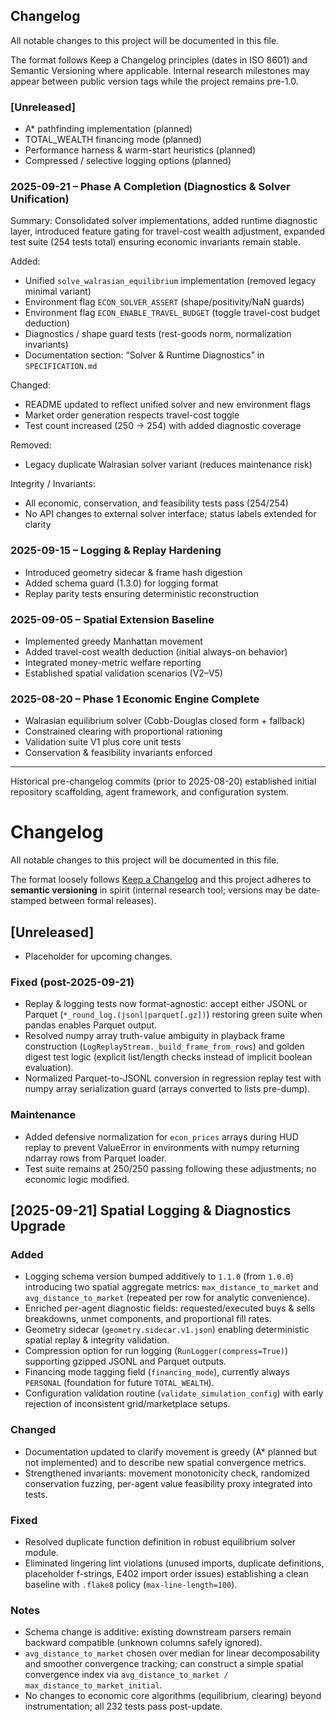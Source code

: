 ## Changelog

All notable changes to this project will be documented in this file.

The format follows Keep a Changelog principles (dates in ISO 8601) and Semantic Versioning where applicable. Internal research milestones may appear between public version tags while the project remains pre-1.0.

### [Unreleased]
- A* pathfinding implementation (planned)
- TOTAL_WEALTH financing mode (planned)
- Performance harness & warm-start heuristics (planned)
- Compressed / selective logging options (planned)

### 2025-09-21 – Phase A Completion (Diagnostics & Solver Unification)
Summary: Consolidated solver implementations, added runtime diagnostic layer, introduced feature gating for travel-cost wealth adjustment, expanded test suite (254 tests total) ensuring economic invariants remain stable.

Added:
- Unified `solve_walrasian_equilibrium` implementation (removed legacy minimal variant)
- Environment flag `ECON_SOLVER_ASSERT` (shape/positivity/NaN guards)
- Environment flag `ECON_ENABLE_TRAVEL_BUDGET` (toggle travel-cost budget deduction)
- Diagnostics / shape guard tests (rest-goods norm, normalization invariants)
- Documentation section: “Solver & Runtime Diagnostics” in `SPECIFICATION.md`

Changed:
- README updated to reflect unified solver and new environment flags
- Market order generation respects travel-cost toggle
- Test count increased (250 → 254) with added diagnostic coverage

Removed:
- Legacy duplicate Walrasian solver variant (reduces maintenance risk)

Integrity / Invariants:
- All economic, conservation, and feasibility tests pass (254/254)
- No API changes to external solver interface; status labels extended for clarity

### 2025-09-15 – Logging & Replay Hardening
- Introduced geometry sidecar & frame hash digestion
- Added schema guard (1.3.0) for logging format
- Replay parity tests ensuring deterministic reconstruction

### 2025-09-05 – Spatial Extension Baseline
- Implemented greedy Manhattan movement
- Added travel-cost wealth deduction (initial always-on behavior)
- Integrated money-metric welfare reporting
- Established spatial validation scenarios (V2–V5)

### 2025-08-20 – Phase 1 Economic Engine Complete
- Walrasian equilibrium solver (Cobb-Douglas closed form + fallback)
- Constrained clearing with proportional rationing
- Validation suite V1 plus core unit tests
- Conservation & feasibility invariants enforced

---
Historical pre-changelog commits (prior to 2025-08-20) established initial repository scaffolding, agent framework, and configuration system.
# Changelog

All notable changes to this project will be documented in this file.

The format loosely follows [Keep a Changelog](https://keepachangelog.com/en/1.0.0/) and this project adheres to **semantic versioning** in spirit (internal research tool; versions may be date-stamped between formal releases).

## [Unreleased]
- Placeholder for upcoming changes.

### Fixed (post-2025-09-21)
- Replay & logging tests now format-agnostic: accept either JSONL or Parquet (`*_round_log.(jsonl|parquet[.gz])`) restoring green suite when pandas enables Parquet output.
- Resolved numpy array truth-value ambiguity in playback frame construction (`LogReplayStream._build_frame_from_rows`) and golden digest test logic (explicit list/length checks instead of implicit boolean evaluation).
- Normalized Parquet-to-JSONL conversion in regression replay test with numpy array serialization guard (arrays converted to lists pre-dump).

### Maintenance
- Added defensive normalization for `econ_prices` arrays during HUD replay to prevent ValueError in environments with numpy returning ndarray rows from Parquet loader.
- Test suite remains at 250/250 passing following these adjustments; no economic logic modified.

## [2025-09-21] Spatial Logging & Diagnostics Upgrade
### Added
- Logging schema version bumped additively to `1.1.0` (from `1.0.0`) introducing two spatial aggregate metrics: `max_distance_to_market` and `avg_distance_to_market` (repeated per row for analytic convenience).
- Enriched per-agent diagnostic fields: requested/executed buys & sells breakdowns, unmet components, and proportional fill rates.
- Geometry sidecar (`geometry.sidecar.v1.json`) enabling deterministic spatial replay & integrity validation.
- Compression option for run logging (`RunLogger(compress=True)`) supporting gzipped JSONL and Parquet outputs.
- Financing mode tagging field (`financing_mode`), currently always `PERSONAL` (foundation for future `TOTAL_WEALTH`).
- Configuration validation routine (`validate_simulation_config`) with early rejection of inconsistent grid/marketplace setups.

### Changed
- Documentation updated to clarify movement is greedy (A* planned but not implemented) and to describe new spatial convergence metrics.
- Strengthened invariants: movement monotonicity check, randomized conservation fuzzing, per-agent value feasibility proxy integrated into tests.

### Fixed
- Resolved duplicate function definition in robust equilibrium solver module.
- Eliminated lingering lint violations (unused imports, duplicate definitions, placeholder f-strings, E402 import order issues) establishing a clean baseline with `.flake8` policy (`max-line-length=100`).

### Notes
- Schema change is additive: existing downstream parsers remain backward compatible (unknown columns safely ignored).
- `avg_distance_to_market` chosen over median for linear decomposability and smoother convergence tracking; can construct a simple spatial convergence index via `avg_distance_to_market / max_distance_to_market_initial`.
- No changes to economic core algorithms (equilibrium, clearing) beyond instrumentation; all 232 tests pass post-update.
